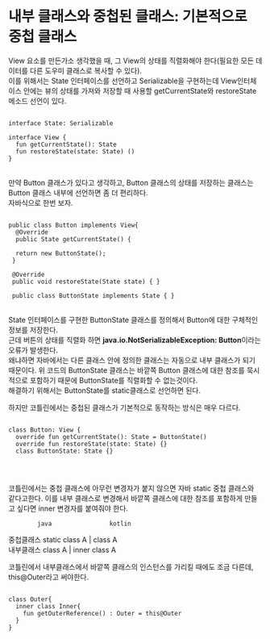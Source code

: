 # 내부 클래스와 중첩된 클래스: 기본적으로 중첩 클래스
View 요소를 만든가소 생각했을 때, 그 View의 상태를 직렬화해야 한다(필요한 모든 데이터를 다른 도우미 클래스로 복사할 수 있다).   
이를 위해서는 State 인터페이스를 선언하고 Serializable을 구현하는데 View인터체이스 안에는 뷰의 상태를 가져와 저장할 때 사용할 getCurrentState와 restoreState 메소드 선언이 있다.

<pre>
<code>
interface State: Serializable

interface View {
  fun getCurrentState(): State
  fun restoreState(state: State) ()
}
</code>
</pre>

만약 Button 클래스가 있다고 생각하고, Button 클래스의 상태를 저장하는 클래스는 Button 클래스 내부에 선언하면 좀 더 편리하다.   
자바식으로 한번 보자.

<pre>
<code>
public class Button implements View{
  @Override
  public State getCurrentState() {
  
  return new ButtonState();
 }
 
 @Override
 public void restoreState(State state) { }
 
 public class ButtonState implements State { }
</code>
</pre>

State 인터페이스를 구현한 ButtonState 클래스를 정의해서 Button에 대한 구체적인 정보를 저장한다.   
근데 버튼의 상태를 직렬화 하면 **java.io.NotSerializableException: Button**이라는 오류가 발생한다.   
왜냐하면 자바에서는 다른 클래스 안에 정의한 클래스는 자동으로 내부 클래스가 되기 때문이다. 위 코드의 ButtonState 클래스는 바깥쪽 Button 클래스에 대한 참조를 묵시적으로 포함하기 때문에 ButtonState를 직렬화할 수 없는것이다.   
해결하기 위해서는 ButtonState를 static클래스로 선언하면 된다.   

하지만 코틀린에서는 중첩된 클래스가 기본적으로 동작하는 방식은 매우 다르다.

<pre>
<code>
class Button: View {
  override fun getCurrentState(): State = ButtonState()
  override fun restoreState(state: State) {}
  class ButtonState: State {}
</pre>
</code>

코틀린에서는 중첩 클래스에 아무런 변경자가 붙지 않으면 자바 static 중첩 클래스와 같다고한다. 이를 내부 클래스로 변경해서 바깥쪽 클래스에 대한 참조를 포함하게 만들고 싶다면 inner 변경자를 붙여줘야 한다.   

            java                kotlin
중첩클래스   static class A  |   class A  
내부클래스   class A         |   inner class A


코틀린에서 내부클래스에서 바깥쪽 클래스의 인스턴스를 가리킬 때에도 조금 다른데, this@Outer라고 써야한다.
<pre>
<code>
class Outer{
  inner class Inner{
    fun getOuterReference() : Outer = this@Outer
  }
}
</pre>
</code>

